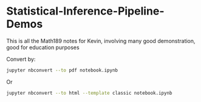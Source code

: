 # Statistical-Inference-Pipeline-Demos
This is all the Math189 notes for Kevin, involving many good demonstration, good for education purposes

Convert by:

```bash
jupyter nbconvert --to pdf notebook.ipynb
```

Or

```bash
jupyter nbconvert --to html --template classic notebook.ipynb
```